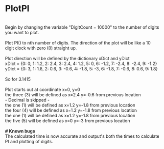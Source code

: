 # PlotPI
<br>
Begin by changing the variable "DigitCount =  10000" to the number of digits you want to plot.<br>
<br>
Plot PI() to nth number of digits.  The direction of the plot will be like a 10 digit clock with zero (0) straight up.
<br>
<br>Plot direction will be defined by the dictionary xDict and yDict
<br>xDict = {0: 0, 1: 1.2, 2: 2.4, 3: 2.4, 4: 1.2, 5: 0, 6: -1.2, 7: -2.4, 8: -2.4, 9: -1.2}
<br>yDict = {0: 3, 1: 1.8, 2: 0.6, 3: -0.6, 4: -1.8, 5: -3, 6: -1.8, 7: -0.6, 8: 0.6, 9: 1.8}
<br><br>
So for 3.1415<br><br>
  Plot starts out at coordinate x=0, y=0<br>
  the three (3) will be defined as x=2.4 y=-0.6 from previous location<br>
      - Decimal is skipped -<br>
  the one (1) will be defined as x=1.2 y=-1.8 from previous location<br>
  the four (4) will be defined as x=1.2 y=-1.8 from previous location<br>
  the one (1) will be defined as x=1.2 y=-1.8 from previous location<br>
  the five (5) will be defined as x=0 y=-3 from previous location<br>
<br>
<strong># Known bugs</strong>
<br>
The calculated time is now accurate and output's both the times to calculate PI and plotting of digits.
